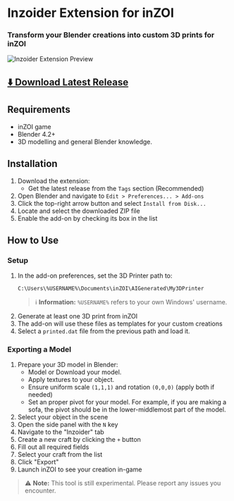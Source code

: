 # Inzoider Extension for inZOI

### Transform your Blender creations into custom 3D prints for inZOI

![Inzoider Extension Preview](https://github.com/user-attachments/assets/13ec951a-6687-43ca-b90a-712f35bfd40d)

## [⬇️ Download Latest Release](https://github.com/Hancapo/Inzoider/releases/latest)

## Requirements
- inZOI game
- Blender 4.2+
- 3D modelling and general Blender knowledge.

## Installation
1. Download the extension:
   - Get the latest release from the `Tags` section (Recommended)
2. Open Blender and navigate to `Edit > Preferences... > Add-ons`
3. Click the top-right arrow button and select `Install from Disk...`
4. Locate and select the downloaded ZIP file
5. Enable the add-on by checking its box in the list

## How to Use

### Setup
1. In the add-on preferences, set the 3D Printer path to:
   ```
   C:\Users\%USERNAME%\Documents\inZOI\AIGenerated\My3DPrinter
   ```
   > ℹ️ **Information:** `%USERNAME%` refers to your own Windows' username.
2. Generate at least one 3D print from inZOI
3. The add-on will use these files as templates for your custom creations
4. Select a ```printed.dat``` file from the previous path and load it.

### Exporting a Model
1. Prepare your 3D model in Blender:
   - Model or Download your model.
   - Apply textures to your object.
   - Ensure uniform scale `(1,1,1)` and rotation `(0,0,0)` (apply both if needed)
   - Set an proper pivot for your model. For example, if you are making a sofa, the pivot should be in the lower-middlemost part of the model.
3. Select your object in the scene
4. Open the side panel with the `N` key
5. Navigate to the "Inzoider" tab
6. Create a new craft by clicking the `+` button
7. Fill out all required fields
8. Select your craft from the list
9. Click "Export"
10. Launch inZOI to see your creation in-game

> ⚠️ **Note:** This tool is still experimental. Please report any issues you encounter.
